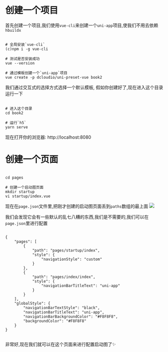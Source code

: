 # 创建一个项目

首先创建一个项目,我们使用`vue-cli`来创建一个`uni-app`项目,使我们不用去依赖`hbuildx`

```console

# 全局安装`vue-cli`
(c)npm i -g vue-cli

# 测试是否安装成功
vue --version

# 通过模板创建一个`uni-app`项目
vue create -p dcloudio/uni-preset-vue book2

```

我们通过交互式的选择方式选择一个默认模板, 假如你创建好了,现在进入这个目录运行一下


```console

# 进入这个目录
cd book2

# 运行`h5`
yarn serve

```

现在打开你的浏览器: http://localhost:8080

# 创建一个页面

```console

cd pages

# 创建一个启动图页面
mkdir startup
vi startup/index.vue

```

现在在`page.json`文件里,把刚才创建的启动图页面丢到`paths`数组的最上面
![](https://i.loli.net/2019/09/08/EThLG1uHFCkt79J.png)

我们会发现它会有一些默认的乱七八糟的东西,我们是不需要的,我们可以在`page.json`里进行配置

```jsonc

{
	"pages": [
		{
			"path": "pages/startup/index",
			"style": {
				"navigationStyle": "custom"
			}
		},
		{
			"path": "pages/index/index",
			"style": {
				"navigationBarTitleText": "uni-app"
			}
		}
	],
	"globalStyle": {
		"navigationBarTextStyle": "black",
		"navigationBarTitleText": "uni-app",
		"navigationBarBackgroundColor": "#F8F8F8",
		"backgroundColor": "#F8F8F8"
	}
}


```

非常好,现在我们就可以在这个页面来进行配置启动图了✨